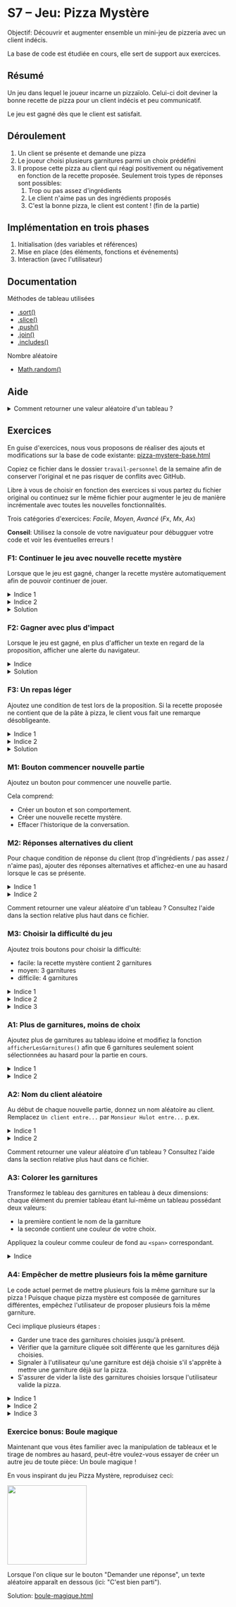 # S7 – Jeu: Pizza Mystère

Objectif: Découvrir et augmenter ensemble un mini-jeu de pizzeria avec un client indécis.

La base de code est étudiée en cours, elle sert de support aux exercices.

## Résumé

Un jeu dans lequel le joueur incarne un pizzaïolo.
Celui-ci doit deviner la bonne recette de pizza pour un client indécis et peu communicatif.

Le jeu est gagné dès que le client est satisfait.

## Déroulement

1. Un client se présente et demande une pizza
2. Le joueur choisi plusieurs garnitures parmi un choix prédéfini
3. Il propose cette pizza au client qui réagi positivement ou négativement en fonction de la recette proposée.
Seulement trois types de réponses sont possibles:
    1. Trop ou pas assez d'ingrédients
    2. Le client n'aime pas un des ingrédients proposés
    3. C'est la bonne pizza, le client est content ! (fin de la partie)

## Implémentation en trois phases

1. Initialisation (des variables et références)
2. Mise en place (des éléments, fonctions et événements)
3. Interaction (avec l'utilisateur)

## Documentation

Méthodes de tableau utilisées
- [.sort()](https://developer.mozilla.org/fr/docs/Web/JavaScript/Reference/Objets_globaux/Array/sort)
- [.slice()](https://developer.mozilla.org/fr/docs/Web/JavaScript/Reference/Objets_globaux/Array/slice)
- [.push()](https://developer.mozilla.org/fr/docs/Web/JavaScript/Reference/Objets_globaux/Array/push)
- [.join()](https://developer.mozilla.org/fr/docs/Web/JavaScript/Reference/Objets_globaux/Array/join)
- [.includes()](https://developer.mozilla.org/fr/docs/Web/JavaScript/Reference/Objets_globaux/Array/includes)

Nombre aléatoire
- [Math.random()](https://developer.mozilla.org/fr/docs/Web/JavaScript/Reference/Objets_globaux/Math/random)


## Aide

<details>
    <summary>Comment retourner une valeur aléatoire d'un tableau ?</summary>

Utilisez `Math.random()` :

```javascript
let valeurAuHasard = monTableau[Math.floor(Math.random() * monTableau.length)];
```

Math.random() retourne une valeur à virgule flottante entre 0 et 1 (sans jamais retourner exactement 1). 
Il suffit de multiplier cette valeur par la longueur du tableau et d'arrondir le tout à la valeur inférieure.

Conseil: expérimentez dans la console de votre navigateur.
</details>


## Exercices

En guise d'exercices, nous vous proposons de réaliser des ajouts et modifications sur la base de code existante: [pizza-mystere-base.html](données/pizza-mystere-base.html)

Copiez ce fichier dans le dossier `travail-personnel` de la semaine afin de conserver l'original et ne pas risquer de conflits avec GitHub.

Libre à vous de choisir en fonction des exercices si vous partez du fichier original ou continuez sur le même fichier pour augmenter le jeu de manière incrémentale avec toutes les nouvelles fonctionnalités.

Trois catégories d'exercices: *Facile*, *Moyen*, *Avancé* (*F*x, *M*x, *A*x)

**Conseil**: Utilisez la console de votre naviguateur pour débugguer votre code et voir les éventuelles erreurs !


### F1: Continuer le jeu avec nouvelle recette mystère

Lorsque que le jeu est gagné, changer la recette mystère automatiquement afin de pouvoir continuer de jouer.

<details>
    <summary>Indice 1</summary>

Le test de condition "jeu gagné" existe déjà aux lignes 168-170.

Que pouvez-vous faire ici pour renouveller la recette mystère ?
</details>

<details>
    <summary>Indice 2</summary>

La fonction `créerPizzaMystère` peut être appelée plus d'une fois...
</details>

<details>
    <summary>Solution</summary>

Ajouter un simple appel à la fonction existante `créerPizzaMystère` dans la condition aux lignes 168-170.

```javascript
// Si pas de réponse jusqu'ici, c'est gagné !
if (réponse == undefined) {
    réponse = '😋 Oui, merci !';
    créerPizzaMystère();
}
```
</details>

### F2: Gagner avec plus d'impact

Lorsque le jeu est gagné, en plus d'afficher un texte en regard de la proposition, afficher une alerte du navigateur.

<details>
    <summary>Indice</summary>

Consultez la documentation de [window.alert()](https://developer.mozilla.org/fr/docs/Web/API/Window/alert)
</details>

<details>
    <summary>Solution</summary>

Ajoutez après la ligne 169 avec un appel à `alert()`

```javascript
// Si pas de réponse jusqu'ici, c'est gagné !
if (réponse == undefined) {
    réponse = '😋 Oui, merci !';
    alert('Félicitations, Vous avez gagné le jeu !');
}
```
</details>

### F3: Un repas léger

Ajoutez une condition de test lors de la proposition. Si la recette proposée ne contient que de la pâte à pizza, le client vous fait une remarque désobligeante.

<details>
    <summary>Indice 1</summary>

Dans la fonction `proposerPizza`, inspirez-vous des conditions existantes et ajoutez-en une nouvelle.
</details>

<details>
    <summary>Indice 2</summary>

Pour cette condition, l'ordre dans lequel les conditions sont testées peut avoir son importance !
</details>

<details>
    <summary>Solution</summary>

Ajoutez, au moins après le premier test de condition (pas assez), une nouvelle condition qui teste si la longueur de la recette proposée est égale à zéro :

```javascript
if (recette.length == 0) {
    réponse = '😕 Je ne vous ai pas demandé un apéritif !';
}
```
</details>


### M1: Bouton commencer nouvelle partie

Ajoutez un bouton pour commencer une nouvelle partie.

Cela comprend:
- Créer un bouton et son comportement.
- Créer une nouvelle recette mystère.
- Effacer l'historique de la conversation.


### M2: Réponses alternatives du client

Pour chaque condition de réponse du client (trop d'ingrédients / pas assez / n'aime pas), ajouter des réponses alternatives et affichez-en une au hasard lorsque le cas se présente.

<details>
    <summary>Indice 1</summary>

Utilisez un tableau pour lister les réponses alternative à chaque cas.
</details>

<details>
    <summary>Indice 2</summary>

Trois cas, trois tableaux
</details>

Comment retourner une valeur aléatoire d'un tableau ?
Consultez l'aide dans la section relative plus haut dans ce fichier.


### M3: Choisir la difficulté du jeu

Ajoutez trois boutons pour choisir la difficulté:
- facile: la recette mystère contient 2 garnitures
- moyen: 3 garnitures
- difficile: 4 garnitures

<details>
    <summary>Indice 1</summary>

Utilisez une variable pour stocker le niveau de difficulté (le nombre d'ingrédient).
</details>

<details>
    <summary>Indice 2</summary>

Lorsque la difficulté est définie, la recette mystère doit être générée à nouveau.
</details>

<details>
    <summary>Indice 3</summary>

Dans la fonction `créerPizzaMystère` la difficulté actuelle est écrite en dur.
Faut-il la remplacer par une variable ?
</details>


### A1: Plus de garnitures, moins de choix

Ajoutez plus de garnitures au tableau idoine et modifiez la fonction `afficherLesGarnitures()` afin que 6 garnitures seulement soient sélectionnées au hasard pour la partie en cours.

<details>
    <summary>Indice 1</summary>

Inspirez-vous de la fonction `créerPizzaMystère()`.
</details>

<details>
    <summary>Indice 2</summary>

Renommer le tableau original `garnitures` afin de pouvoir réutiliser cet identifiant pour stocker les 6 garnitures au hasard dans `afficherLesGarnitures`.
</details>


### A2: Nom du client aléatoire

Au début de chaque nouvelle partie, donnez un nom aléatoire au client. Remplacez `Un client entre...` par `Monsieur Hulot entre...` p.ex.

<details>
    <summary>Indice 1</summary>

Utilisez un tableau pour lister les noms que vous créez comme nous l'avons fait avec les garnitures.
</details>

<details>
    <summary>Indice 2</summary>

Peut-être devriez-vous ajouter un `<span>` avec `id` en début de phrase pour faciliter l'injection du nom du client ?
</details>

Comment retourner une valeur aléatoire d'un tableau ?
Consultez l'aide dans la section relative plus haut dans ce fichier.


### A3: Colorer les garnitures

Transformez le tableau des garnitures en tableau à deux dimensions: chaque élément du premier tableau étant lui-même un tableau possédant deux valeurs:
- la première contient le nom de la garniture
- la seconde contient une couleur de votre choix.

Appliquez la couleur comme couleur de fond au `<span>` correspondant.

<details>
    <summary>Indice</summary>
Exemple de tableau à deux dimensions

```javascript
const garnitures = [
    ['Jambon', 'lightcoral'],
    ['Champignons', 'rosybrown'],
    // ...
];
```
</details>


### A4: Empêcher de mettre plusieurs fois la même garniture

Le code actuel permet de mettre plusieurs fois la même garniture sur la pizza ! Puisque chaque pizza mystère est composée de garnitures différentes, empêchez l'utilisateur de proposer plusieurs fois la même garniture.

Ceci implique plusieurs étapes :
* Garder une trace des garnitures choisies jusqu'à présent.
* Vérifier que la garniture cliquée soit différente que les garnitures déjà choisies.
* Signaler à l'utilisateur qu'une garniture est déjà choisie s'il s'apprête à mettre une garniture déjà sur la pizza.
* S'assurer de vider la liste des garnitures choisies lorsque l'utilisateur valide la pizza.

<details>
    <summary>Indice 1</summary>

Il va falloir trouver un moyen de garder une trace des garnitures cliquées par l'utilisateur. Avec un tableau par exemple ?

```javascript
// tableau contenant les garnitures que le pizzaiolo a mis sur la pizza.
const garnituresChoisies = [];
```
</details>

<details>
    <summary>Indice 2</summary>

Une fois que l'on garde une trace des garnitures cliquées par l'utilisateur, vérifier, lors d'un clic sur une garniture, que la garniture cliquée n'est pas dans la liste de celles déjà cliquées.

Modifiez la fonction `choisirGarniture()`. Essayez avec `.includes()`.
</details>

<details>
    <summary>Indice 3</summary>

Attention ! Il faudra vider la liste des garnitures cliquées à chaque fois que l'utilisateur valide la pizza, **qu'elle soit correcte ou non**.
</details>


### Exercice bonus: Boule magique

Maintenant que vous êtes familier avec la manipulation de tableaux et le tirage de nombres au hasard, peut-être voulez-vous essayer de créer un autre jeu de toute pièce: Un boule magique !

En vous inspirant du jeu Pizza Mystère, reproduisez ceci:

<img src="données/boule-magique.png" width="180">

Lorsque l'on clique sur le bouton "Demander une réponse", un texte aléatoire apparaît en dessous (ici: "C'est bien parti").

Solution: [boule-magique.html](solutions/boule-magique.html)
